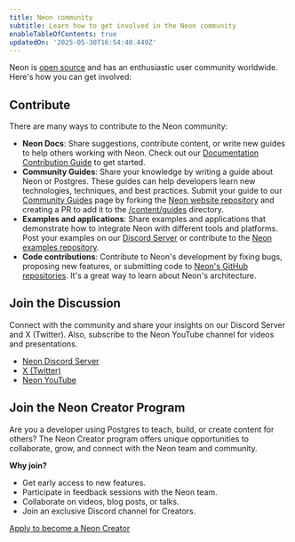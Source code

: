 ```yaml
---
title: Neon community
subtitle: Learn how to get involved in the Neon community
enableTableOfContents: true
updatedOn: '2025-05-30T16:54:40.449Z'
---
```


Neon is [open source](/docs/get-started-with-neon/why-neon#neon-is-open-source) and has an enthusiastic user community worldwide. Here's how you can get involved:

## Contribute

There are many ways to contribute to the Neon community:

- **Neon Docs**: Share suggestions, contribute content, or write new guides to help others working with Neon. Check out our [Documentation Contribution Guide](/docs/community/contribution-guide) to get started.
- **Community Guides**: Share your knowledge by writing a guide about Neon or Postgres. These guides can help developers learn new technologies, techniques, and best practices. Submit your guide to our [Community Guides](/guides) page by forking the [Neon website repository](https://github.com/neondatabase/website) and creating a PR to add it to the [/content/guides](https://github.com/neondatabase/website/tree/main/content/guides) directory.
- **Examples and applications**: Share examples and applications that demonstrate how to integrate Neon with different tools and platforms. Post your examples on our [Discord Server](https://discord.gg/92vNTzKDGp) or contribute to the [Neon examples repository](https://github.com/neondatabase/examples).
- **Code contributions**: Contribute to Neon's development by fixing bugs, proposing new features, or submitting code to [Neon's GitHub repositories](https://github.com/neondatabase). It's a great way to learn about Neon's architecture.

## Join the Discussion

Connect with the community and share your insights on our Discord Server and X (Twitter). Also, subscribe to the Neon YouTube channel for videos and presentations.

- [Neon Discord Server](https://discord.gg/92vNTzKDGp)
- [X (Twitter)](https://twitter.com/neondatabase)
- [Neon YouTube](https://www.youtube.com/@neondatabase)

## Join the Neon Creator Program

Are you a developer using Postgres to teach, build, or create content for others? The Neon Creator program offers unique opportunities to collaborate, grow, and connect with the Neon team and community.

**Why join?**

- Get early access to new features.
- Participate in feedback sessions with the Neon team.
- Collaborate on videos, blog posts, or talks.
- Join an exclusive Discord channel for Creators.

[Apply to become a Neon Creator](/creators)
